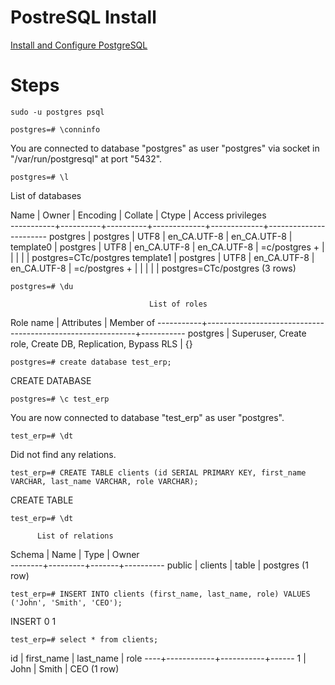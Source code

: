 # PostreSQL Install
[Install and Configure PostgreSQL](https://ubuntu.com/server/docs/databases-postgresql)

# Steps
`sudo -u postgres psql`

`postgres=# \conninfo`

You are connected to database "postgres" as user "postgres" via socket in "/var/run/postgresql" at port "5432".

`postgres=# \l`
                               
List of databases

   Name    |  Owner   | Encoding |   Collate   |    Ctype    |   Access privileges   
-----------+----------+----------+-------------+-------------+-----------------------
 postgres  | postgres | UTF8     | en_CA.UTF-8 | en_CA.UTF-8 | 
 template0 | postgres | UTF8     | en_CA.UTF-8 | en_CA.UTF-8 | =c/postgres          +
           |          |          |             |             | postgres=CTc/postgres
 template1 | postgres | UTF8     | en_CA.UTF-8 | en_CA.UTF-8 | =c/postgres          +
           |          |          |             |             | postgres=CTc/postgres
(3 rows)

`postgres=# \du`

                                   List of roles
 Role name |                         Attributes                         | Member of 
-----------+------------------------------------------------------------+-----------
 postgres  | Superuser, Create role, Create DB, Replication, Bypass RLS | {}

`postgres=# create database test_erp;`

CREATE DATABASE

`postgres=# \c test_erp`

You are now connected to database "test_erp" as user "postgres".

`test_erp=# \dt`

Did not find any relations.

`test_erp=# CREATE TABLE clients (id SERIAL PRIMARY KEY, first_name VARCHAR, last_name VARCHAR, role VARCHAR);`

CREATE TABLE

`test_erp=# \dt`

          List of relations
 Schema |  Name   | Type  |  Owner   
--------+---------+-------+----------
 public | clients | table | postgres
(1 row)

`test_erp=# INSERT INTO clients (first_name, last_name, role) VALUES ('John', 'Smith', 'CEO');`

INSERT 0 1

`test_erp=# select * from clients;`

 id | first_name | last_name | role 
----+------------+-----------+------
  1 | John       | Smith     | CEO
(1 row)
